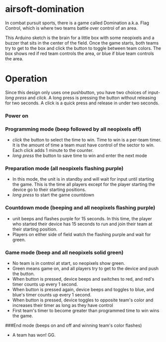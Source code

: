 airsoft-domination
==================

In combat pursuit sports, there is a game called Domination a.k.a. Flag Control, which is where two teams battle over control of an area.

This Arduino sketch is the brain for a little box with some neopixels and a buzzer that sits in the center of the field. Once the game starts, both teams try to get to the box and click the button to toggle between team colors. The box shows red if red team controls the area, or blue if blue team controls the area.

Operation
=========

Since this design only uses one pushbutton, you have two choices of input- *long press* and *click*. A long press is pressing the button without releasing for two seconds. A click is a quick press and release in under two seconds.

### Power on


### Programming mode (beep followed by all neopixels off)

* *click* the button to select the time to win. Time to win is a per-team timer. It is the amount of time a team must have control of the sector to win. Each click adds 1 minute to the counter.
* *long press* the button to save time to win and enter the next mode


### Preparation mode (all neopixels flashing purple)

* In this mode, the unit is in standby and will wait for input until starting the game. This is the time all players except for the player starting the device go to their starting positions.
* *long press* to start the game countdown


### Countdown mode (beeping and all neopixels flashing purple)

* unit beeps and flashes purple for 15 seconds. In this time, the player who started their device has 15 seconds to run and join their team at their starting position.
* Players on either side of field watch the flashing purple and wait for green.


### Game mode (beep and all neopixels solid green)
* No team is in control at start, so neopixels show green.
* Green means game on, and all players try to get to the device and push the button.
* When button is pressed, device beeps and switches to red, and red's timer counts up every 1 second.
* When button is pressed again, device beeps and toggles to blue, and blue's timer counts up every 1 second.
* When button is pressed, device toggles to opposite team's color and increases their timer as long as they have control
* First team's timer to become greater than programmed time to win wins the game.


###End mode (beeps on and off and winning team's color flashes)
* A team has won! GG.


